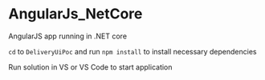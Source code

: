 # AngularJs_NetCore
AngularJS app running in .NET core

`cd` to `DeliveryUiPoc` and run `npm install` to install necessary dependencies

Run solution in VS or VS Code to start application
